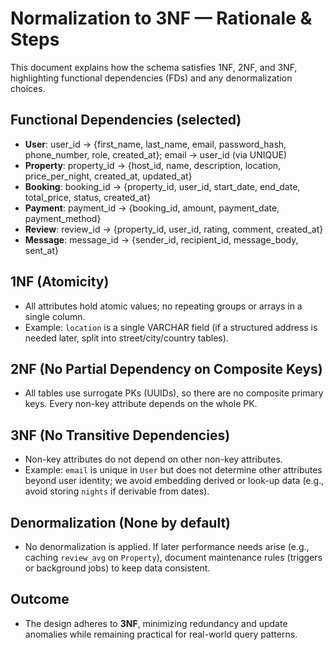 # Normalization to 3NF — Rationale & Steps

This document explains how the schema satisfies 1NF, 2NF, and 3NF, highlighting functional dependencies (FDs) and any denormalization choices.

## Functional Dependencies (selected)

- **User**: user_id → {first_name, last_name, email, password_hash, phone_number, role, created_at}; email → user_id (via UNIQUE)
- **Property**: property_id → {host_id, name, description, location, price_per_night, created_at, updated_at}
- **Booking**: booking_id → {property_id, user_id, start_date, end_date, total_price, status, created_at}
- **Payment**: payment_id → {booking_id, amount, payment_date, payment_method}
- **Review**: review_id → {property_id, user_id, rating, comment, created_at}
- **Message**: message_id → {sender_id, recipient_id, message_body, sent_at}

## 1NF (Atomicity)

- All attributes hold atomic values; no repeating groups or arrays in a single column.
- Example: `location` is a single VARCHAR field (if a structured address is needed later, split into street/city/country tables).

## 2NF (No Partial Dependency on Composite Keys)

- All tables use surrogate PKs (UUIDs), so there are no composite primary keys. Every non-key attribute depends on the whole PK.

## 3NF (No Transitive Dependencies)

- Non-key attributes do not depend on other non-key attributes.
- Example: `email` is unique in `User` but does not determine other attributes beyond user identity; we avoid embedding derived or look-up data (e.g., avoid storing `nights` if derivable from dates).

## Denormalization (None by default)

- No denormalization is applied. If later performance needs arise (e.g., caching `review_avg` on `Property`), document maintenance rules (triggers or background jobs) to keep data consistent.

## Outcome

- The design adheres to **3NF**, minimizing redundancy and update anomalies while remaining practical for real-world query patterns.